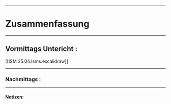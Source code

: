 

___

# Zusammenfassung








----

## Vormittags Untericht : 


[[ISM 25.04.Isms.excalidraw]]






----

### Nachmittags :







___

#### Notizen: 
